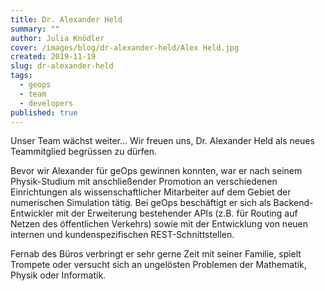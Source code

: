 ```yaml
---
title: Dr. Alexander Held
summary: ""
author: Julia Knödler
cover: /images/blog/dr-alexander-held/Alex Held.jpg
created: 2019-11-19
slug: dr-alexander-held
tags:
  - geops
  - team
  - developers
published: true
---
```

Unser Team wächst weiter… Wir freuen uns, Dr. Alexander Held als neues Teammitglied begrüssen zu dürfen.

Bevor wir Alexander für geOps gewinnen konnten, war er nach seinem Physik-Studium mit anschließender Promotion an verschiedenen Einrichtungen als wissenschaftlicher Mitarbeiter auf dem Gebiet der numerischen Simulation tätig. Bei geOps beschäftigt er sich als Backend-Entwickler mit der Erweiterung bestehender APIs (z.B. für Routing auf Netzen des öffentlichen Verkehrs) sowie mit der Entwicklung von neuen internen und kundenspezifischen REST-Schnittstellen.

Fernab des Büros verbringt er sehr gerne Zeit mit seiner Familie, spielt Trompete oder versucht sich an ungelösten Problemen der Mathematik, Physik oder Informatik.